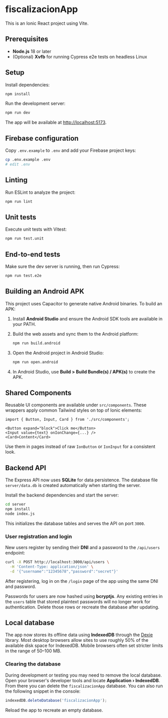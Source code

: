 # fiscalizacionApp

This is an Ionic React project using Vite.

## Prerequisites

- **Node.js** 18 or later
- (Optional) **Xvfb** for running Cypress e2e tests on headless Linux

## Setup

Install dependencies:

```bash
npm install
```

Run the development server:

```bash
npm run dev
```

The app will be available at [http://localhost:5173](http://localhost:5173).

## Firebase configuration

Copy `.env.example` to `.env` and add your Firebase project keys:

```bash
cp .env.example .env
# edit .env
```
## Linting

Run ESLint to analyze the project:

```bash
npm run lint
```

## Unit tests

Execute unit tests with Vitest:

```bash
npm run test.unit
```

## End-to-end tests

Make sure the dev server is running, then run Cypress:

```bash
npm run test.e2e
```

## Building an Android APK

This project uses Capacitor to generate native Android binaries. To build an APK:

1. Install **Android Studio** and ensure the Android SDK tools are available in your PATH.
2. Build the web assets and sync them to the Android platform:

   ```bash
   npm run build.android
   ```

3. Open the Android project in Android Studio:

   ```bash
   npm run open.android
   ```

4. In Android Studio, use **Build > Build Bundle(s) / APK(s)** to create the APK.


## Shared Components

Reusable UI components are available under `src/components`. These wrappers apply common Tailwind styles on top of Ionic elements:

```tsx
import { Button, Input, Card } from './src/components';

<Button expand="block">Click me</Button>
<Input value={text} onIonChange={...} />
<Card>Content</Card>
```

Use them in pages instead of raw `IonButton` or `IonInput` for a consistent look.

## Backend API

The Express API now uses **SQLite** for data persistence. The database file
`server/data.db` is created automatically when starting the server.

Install the backend dependencies and start the server:

```bash
cd server
npm install
node index.js
```

This initializes the database tables and serves the API on port `3000`.

### User registration and login

New users register by sending their **DNI** and a password to the `/api/users`
endpoint:

```bash
curl -X POST http://localhost:3000/api/users \
  -H 'Content-Type: application/json' \
  -d '{"username":"12345678","password":"secret"}'
```

After registering, log in on the `/login` page of the app using the same
DNI and password.

Passwords for users are now hashed using **bcryptjs**. Any existing entries in
the `users` table that stored plaintext passwords will no longer work for
authentication. Delete those rows or recreate the database after updating.

## Local database

The app now stores its offline data using **IndexedDB** through the
[Dexie](https://dexie.org) library. Most desktop browsers allow sites to use
roughly 50% of the available disk space for IndexedDB. Mobile browsers often set
stricter limits in the range of 50–100 MB.

### Clearing the database

During development or testing you may need to remove the local database. Open
your browser's developer tools and locate **Application › IndexedDB**. From
there you can delete the `fiscalizacionApp` database. You can also run the
following snippet in the console:

```javascript
indexedDB.deleteDatabase('fiscalizacionApp');
```

Reload the app to recreate an empty database.
